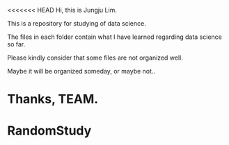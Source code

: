 <<<<<<< HEAD
Hi, this is Jungju Lim.

This is a repository for studying of data science.

The files in each folder contain what I have learned regarding data science so far.

Please kindly consider that some files are not organized well.

Maybe it will be organized someday, or maybe not..

Thanks, TEAM.
=======
# RandomStudy
